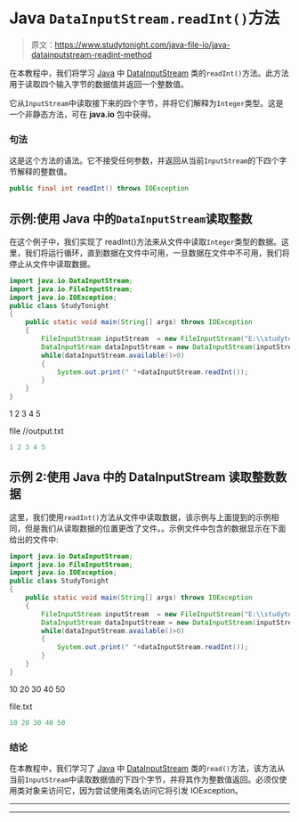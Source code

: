 # Java `DataInputStream.readInt()`方法

> 原文：<https://www.studytonight.com/java-file-io/java-datainputstream-readint-method>

在本教程中，我们将学习 [Java](https://www.studytonight.com/java/) 中 [DataInputStream](https://www.studytonight.com/java-file-io/java-datainputstream-class) 类的`readInt()`方法。此方法用于读取四个输入字节的数据值并返回一个整数值。

它从`InputStream`中读取接下来的四个字节，并将它们解释为`Integer`类型。这是一个非静态方法，可在 **java.io** 包中获得。

### 句法

这是这个方法的语法。它不接受任何参数，并返回从当前`InputStream`的下四个字节解释的整数值。

```java
public final int readInt() throws IOException
```

## 示例:使用 Java 中的`DataInputStream`读取整数

在这个例子中，我们实现了 readInt()方法来从文件中读取`Integer`类型的数据。这里，我们将运行循环，直到数据在文件中可用，一旦数据在文件中不可用，我们将停止从文件中读取数据。

```java
import java.io.DataInputStream;
import java.io.FileInputStream;
import java.io.IOException;
public class StudyTonight 
{
	public static void main(String[] args) throws IOException 
	{ 
		FileInputStream inputStream  = new FileInputStream("E:\\studytonight\\output.txt"); 
		DataInputStream dataInputStream = new DataInputStream(inputStream); 
		while(dataInputStream.available()>0)
		{	           
            System.out.print(" "+dataInputStream.readInt());  
        }  
	}  
}
```

1 2 3 4 5

file //output.txt

```java
1 2 3 4 5
```

## 示例 2:使用 Java 中的 DataInputStream 读取整数数据

这里，我们使用`readInt()`方法从文件中读取数据，该示例与上面提到的示例相同，但是我们从读取数据的位置更改了文件。。示例文件中包含的数据显示在下面给出的文件中:

```java
import java.io.DataInputStream;
import java.io.FileInputStream;
import java.io.IOException;
public class StudyTonight 
{
	public static void main(String[] args) throws IOException 
	{ 
		FileInputStream inputStream  = new FileInputStream("E:\\studytonight\\file.txt"); 
		DataInputStream dataInputStream = new DataInputStream(inputStream); 
		while(dataInputStream.available()>0)
		{	           
            System.out.print(" "+dataInputStream.readInt());  
        }  
	}  
}
```

10 20 30 40 50

file.txt

```java
10 20 30 40 50
```

### 结论

在本教程中，我们学习了 [Java](https://www.studytonight.com/java/) 中 [DataInputStream](https://www.studytonight.com/java-file-io/java-datainputstream-class) 类的`read()`方法，该方法从当前`InputStream`中读取数据值的下四个字节，并将其作为整数值返回。必须仅使用类对象来访问它，因为尝试使用类名访问它将引发 IOException。

* * *

* * *